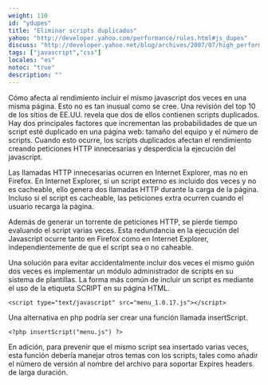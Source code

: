 ```yaml
---
weight: 110
id: "ydupes"
title: "Eliminar scripts duplicados"
yahoo: "http://developer.yahoo.com/performance/rules.html#js_dupes"
discuss: "http://developer.yahoo.net/blog/archives/2007/07/high_performanc_10.html"
tags: ["javascript","css"]
locales: "es"
notoc: "true"
description: ""
---
```


Cómo afecta al rendimiento incluir el mismo javascript dos veces en una misma página. Esto no es tan inusual como se cree. Una revisión del top 10 de los sitios de EE.UU. revela que dos de ellos contienen scripts duplicados. Hay dos principales factores que incrementan las probabilidades de que un script esté duplicado en una página web: tamaño del equipo y el número de scripts. Cuando esto ocurre, los scripts duplicados afectan el rendimiento creando peticiones HTTP innecesarias y desperdicia la ejecución del javascript.

Las llamadas HTTP innecesarias ocurren en Internet Explorer, mas no en Firefox. En Internet Explorer, si un script externo es incluido dos veces y no es cacheable, ello genera dos llamadas HTTP durante la carga de la página. Incluso si el script es cacheable, las peticiones extra ocurren cuando el usuario recarga la página.

Además de generar un torrente de peticiones HTTP, se pierde tiempo evaluando el script varias veces. Esta redundancia en la ejecución del Javascript ocurre tanto en Firefox como en Internet Explorer, independientemente de que el script sea o no caheable.

Una solución para evitar accidentalmente incluir dos veces el mismo guión dos veces es implementar un módulo administrador de scripts en su sistema de plantillas. La forma más común de incluir un script es mediante el uso de la etiqueta SCRIPT en su página HTML.

	<script type="text/javascript" src="menu_1.0.17.js"></script>

Una alternativa en php podría ser crear una función llamada insertScript.

	<?php insertScript("menu.js") ?>

En adición, para prevenir que el mismo script sea insertado varias veces, esta función debería manejar otros temas con los scripts, tales como añadir el número de versión al nombre del archivo para soportar Expires headers de larga duración.